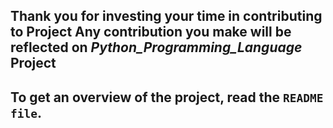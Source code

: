 ## Thank you for investing your time in contributing to Project Any contribution you make will be reflected on *Python_Programming_Language* Project

## To get an overview of the project, read the `README file`.
